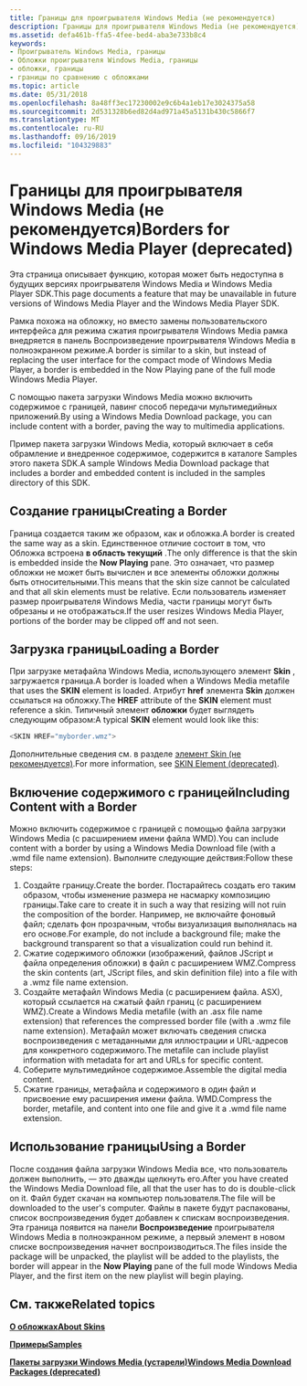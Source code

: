 ```yaml
---
title: Границы для проигрывателя Windows Media (не рекомендуется)
description: Границы для проигрывателя Windows Media (не рекомендуется)
ms.assetid: defa461b-ffa5-4fee-bed4-aba3e733b8c4
keywords:
- Проигрыватель Windows Media, границы
- Обложки проигрывателя Windows Media, границы
- обложки, границы
- границы по сравнению с обложками
ms.topic: article
ms.date: 05/31/2018
ms.openlocfilehash: 8a48ff3ec17230002e9c6b4a1eb17e3024375a58
ms.sourcegitcommit: 2d531328b6ed82d4ad971a45a5131b430c5866f7
ms.translationtype: MT
ms.contentlocale: ru-RU
ms.lasthandoff: 09/16/2019
ms.locfileid: "104329883"
---
```

# <a name="borders-for-windows-media-player-deprecated"></a><span data-ttu-id="322db-107">Границы для проигрывателя Windows Media (не рекомендуется)</span><span class="sxs-lookup"><span data-stu-id="322db-107">Borders for Windows Media Player (deprecated)</span></span>

<span data-ttu-id="322db-108">Эта страница описывает функцию, которая может быть недоступна в будущих версиях проигрывателя Windows Media и Windows Media Player SDK.</span><span class="sxs-lookup"><span data-stu-id="322db-108">This page documents a feature that may be unavailable in future versions of Windows Media Player and the Windows Media Player SDK.</span></span>

<span data-ttu-id="322db-109">Рамка похожа на обложку, но вместо замены пользовательского интерфейса для режима сжатия проигрывателя Windows Media рамка внедряется в панель Воспроизведение проигрывателя Windows Media в полноэкранном режиме.</span><span class="sxs-lookup"><span data-stu-id="322db-109">A border is similar to a skin, but instead of replacing the user interface for the compact mode of Windows Media Player, a border is embedded in the Now Playing pane of the full mode Windows Media Player.</span></span>

<span data-ttu-id="322db-110">С помощью пакета загрузки Windows Media можно включить содержимое с границей, павинг способ передачи мультимедийных приложений.</span><span class="sxs-lookup"><span data-stu-id="322db-110">By using a Windows Media Download package, you can include content with a border, paving the way to multimedia applications.</span></span>

<span data-ttu-id="322db-111">Пример пакета загрузки Windows Media, который включает в себя обрамление и внедренное содержимое, содержится в каталоге Samples этого пакета SDK.</span><span class="sxs-lookup"><span data-stu-id="322db-111">A sample Windows Media Download package that includes a border and embedded content is included in the samples directory of this SDK.</span></span>

## <a name="creating-a-border"></a><span data-ttu-id="322db-112">Создание границы</span><span class="sxs-lookup"><span data-stu-id="322db-112">Creating a Border</span></span>

<span data-ttu-id="322db-113">Граница создается таким же образом, как и обложка.</span><span class="sxs-lookup"><span data-stu-id="322db-113">A border is created the same way as a skin.</span></span> <span data-ttu-id="322db-114">Единственное отличие состоит в том, что Обложка встроена **в область текущий** .</span><span class="sxs-lookup"><span data-stu-id="322db-114">The only difference is that the skin is embedded inside the **Now Playing** pane.</span></span> <span data-ttu-id="322db-115">Это означает, что размер обложки не может быть вычислен и все элементы обложки должны быть относительными.</span><span class="sxs-lookup"><span data-stu-id="322db-115">This means that the skin size cannot be calculated and that all skin elements must be relative.</span></span> <span data-ttu-id="322db-116">Если пользователь изменяет размер проигрывателя Windows Media, части границы могут быть обрезаны и не отображаться.</span><span class="sxs-lookup"><span data-stu-id="322db-116">If the user resizes Windows Media Player, portions of the border may be clipped off and not seen.</span></span>

## <a name="loading-a-border"></a><span data-ttu-id="322db-117">Загрузка границы</span><span class="sxs-lookup"><span data-stu-id="322db-117">Loading a Border</span></span>

<span data-ttu-id="322db-118">При загрузке метафайла Windows Media, использующего элемент **Skin** , загружается граница.</span><span class="sxs-lookup"><span data-stu-id="322db-118">A border is loaded when a Windows Media metafile that uses the **SKIN** element is loaded.</span></span> <span data-ttu-id="322db-119">Атрибут **href** элемента **Skin** должен ссылаться на обложку.</span><span class="sxs-lookup"><span data-stu-id="322db-119">The **HREF** attribute of the **SKIN** element must reference a skin.</span></span> <span data-ttu-id="322db-120">Типичный элемент **обложки** будет выглядеть следующим образом:</span><span class="sxs-lookup"><span data-stu-id="322db-120">A typical **SKIN** element would look like this:</span></span>


```C++
<SKIN HREF="myborder.wmz">

```



<span data-ttu-id="322db-121">Дополнительные сведения см. в разделе [элемент Skin (не рекомендуется)](skin-element--deprecated.md).</span><span class="sxs-lookup"><span data-stu-id="322db-121">For more information, see [SKIN Element (deprecated)](skin-element--deprecated.md).</span></span>

## <a name="including-content-with-a-border"></a><span data-ttu-id="322db-122">Включение содержимого с границей</span><span class="sxs-lookup"><span data-stu-id="322db-122">Including Content with a Border</span></span>

<span data-ttu-id="322db-123">Можно включить содержимое с границей с помощью файла загрузки Windows Media (с расширением имени файла WMD).</span><span class="sxs-lookup"><span data-stu-id="322db-123">You can include content with a border by using a Windows Media Download file (with a .wmd file name extension).</span></span> <span data-ttu-id="322db-124">Выполните следующие действия:</span><span class="sxs-lookup"><span data-stu-id="322db-124">Follow these steps:</span></span>

1.  <span data-ttu-id="322db-125">Создайте границу.</span><span class="sxs-lookup"><span data-stu-id="322db-125">Create the border.</span></span> <span data-ttu-id="322db-126">Постарайтесь создать его таким образом, чтобы изменение размера не насмарку композицию границы.</span><span class="sxs-lookup"><span data-stu-id="322db-126">Take care to create it in such a way that resizing will not ruin the composition of the border.</span></span> <span data-ttu-id="322db-127">Например, не включайте фоновый файл; сделать фон прозрачным, чтобы визуализация выполнялась на его основе.</span><span class="sxs-lookup"><span data-stu-id="322db-127">For example, do not include a background file; make the background transparent so that a visualization could run behind it.</span></span>
2.  <span data-ttu-id="322db-128">Сжатие содержимого обложки (изображений, файлов JScript и файла определения обложки) в файл с расширением WMZ.</span><span class="sxs-lookup"><span data-stu-id="322db-128">Compress the skin contents (art, JScript files, and skin definition file) into a file with a .wmz file name extension.</span></span>
3.  <span data-ttu-id="322db-129">Создайте метафайл Windows Media (с расширением файла. ASX), который ссылается на сжатый файл границ (с расширением WMZ).</span><span class="sxs-lookup"><span data-stu-id="322db-129">Create a Windows Media metafile (with an .asx file name extension) that references the compressed border file (with a .wmz file name extension).</span></span> <span data-ttu-id="322db-130">Метафайл может включать сведения списка воспроизведения с метаданными для иллюстрации и URL-адресов для конкретного содержимого.</span><span class="sxs-lookup"><span data-stu-id="322db-130">The metafile can include playlist information with metadata for art and URLs for specific content.</span></span>
4.  <span data-ttu-id="322db-131">Соберите мультимедийное содержимое.</span><span class="sxs-lookup"><span data-stu-id="322db-131">Assemble the digital media content.</span></span>
5.  <span data-ttu-id="322db-132">Сжатие границы, метафайла и содержимого в один файл и присвоение ему расширения имени файла. WMD.</span><span class="sxs-lookup"><span data-stu-id="322db-132">Compress the border, metafile, and content into one file and give it a .wmd file name extension.</span></span>

## <a name="using-a-border"></a><span data-ttu-id="322db-133">Использование границы</span><span class="sxs-lookup"><span data-stu-id="322db-133">Using a Border</span></span>

<span data-ttu-id="322db-134">После создания файла загрузки Windows Media все, что пользователь должен выполнить, — это дважды щелкнуть его.</span><span class="sxs-lookup"><span data-stu-id="322db-134">After you have created the Windows Media Download file, all that the user has to do is double-click on it.</span></span> <span data-ttu-id="322db-135">Файл будет скачан на компьютер пользователя.</span><span class="sxs-lookup"><span data-stu-id="322db-135">The file will be downloaded to the user's computer.</span></span> <span data-ttu-id="322db-136">Файлы в пакете будут распакованы, список воспроизведения будет добавлен к спискам воспроизведения. Эта граница появится на панели **Воспроизведение** проигрывателя Windows Media в полноэкранном режиме, а первый элемент в новом списке воспроизведения начнет воспроизводиться.</span><span class="sxs-lookup"><span data-stu-id="322db-136">The files inside the package will be unpacked, the playlist will be added to the playlists, the border will appear in the **Now Playing** pane of the full mode Windows Media Player, and the first item on the new playlist will begin playing.</span></span>

## <a name="related-topics"></a><span data-ttu-id="322db-137">См. также</span><span class="sxs-lookup"><span data-stu-id="322db-137">Related topics</span></span>

<dl> <dt>

[<span data-ttu-id="322db-138">**О обложках**</span><span class="sxs-lookup"><span data-stu-id="322db-138">**About Skins**</span></span>](about-skins.md)
</dt> <dt>

[<span data-ttu-id="322db-139">**Примеры**</span><span class="sxs-lookup"><span data-stu-id="322db-139">**Samples**</span></span>](samples.md)
</dt> <dt>

[<span data-ttu-id="322db-140">**Пакеты загрузки Windows Media (устарели)**</span><span class="sxs-lookup"><span data-stu-id="322db-140">**Windows Media Download Packages (deprecated)**</span></span>](windows-media-download-packages--deprecated.md)
</dt> </dl>

 

 




